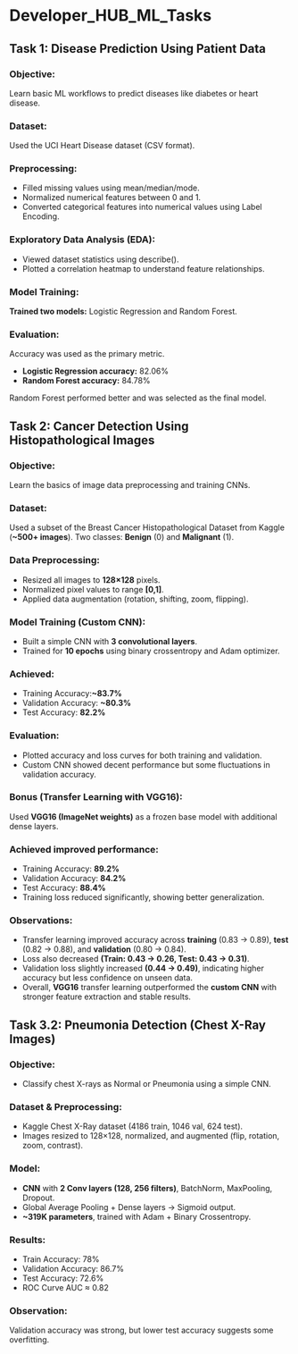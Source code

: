 # Developer_HUB_ML_Tasks

## Task 1: Disease Prediction Using Patient Data
### Objective:
Learn basic ML workflows to predict diseases like diabetes or heart disease.
### Dataset:
Used the UCI Heart Disease dataset (CSV format).
### Preprocessing:
- Filled missing values using mean/median/mode.
- Normalized numerical features between 0 and 1.
- Converted categorical features into numerical values using Label Encoding.
### Exploratory Data Analysis (EDA):
- Viewed dataset statistics using describe().
- Plotted a correlation heatmap to understand feature relationships.
### Model Training:
**Trained two models:** Logistic Regression and Random Forest.
### Evaluation:
Accuracy was used as the primary metric.
- **Logistic Regression accuracy:** 82.06%
- **Random Forest accuracy:** 84.78%

Random Forest performed better and was selected as the final model.

## Task 2: Cancer Detection Using Histopathological Images

### Objective:
Learn the basics of image data preprocessing and training CNNs.

### Dataset:
Used a subset of the Breast Cancer Histopathological Dataset from Kaggle (**~500+ images**).
Two classes: **Benign** (0) and **Malignant** (1).

### Data Preprocessing:
- Resized all images to **128×128** pixels.
- Normalized pixel values to range **[0,1]**.
- Applied data augmentation (rotation, shifting, zoom, flipping).

### Model Training (Custom CNN):
- Built a simple CNN with **3 convolutional layers**.
- Trained for **10 epochs** using binary crossentropy and Adam optimizer.

### Achieved:
- Training Accuracy:**~83.7%**
- Validation Accuracy: **~80.3%**
- Test Accuracy: **82.2%**

### Evaluation:
- Plotted accuracy and loss curves for both training and validation.
- Custom CNN showed decent performance but some fluctuations in validation accuracy.

### Bonus (Transfer Learning with VGG16):
Used **VGG16 (ImageNet weights)** as a frozen base model with additional dense layers.

### Achieved improved performance:
- Training Accuracy: **89.2%**
- Validation Accuracy: **84.2%**
- Test Accuracy: **88.4%**
- Training loss reduced significantly, showing better generalization.

### Observations:
- Transfer learning improved accuracy across **training** (0.83 → 0.89), **test** (0.82 → 0.88), and **validation** (0.80 → 0.84).
- Loss also decreased **(Train: 0.43 → 0.26, Test: 0.43 → 0.31)**.
- Validation loss slightly increased **(0.44 → 0.49)**, indicating higher accuracy but less confidence on unseen data.
- Overall, **VGG16** transfer learning outperformed the **custom CNN** with stronger feature extraction and stable results.

## Task 3.2: Pneumonia Detection (Chest X-Ray Images)

### Objective:
- Classify chest X-rays as Normal or Pneumonia using a simple CNN.
### Dataset & Preprocessing:

- Kaggle Chest X-Ray dataset (4186 train, 1046 val, 624 test).
- Images resized to 128×128, normalized, and augmented (flip, rotation, zoom, contrast).

### Model:
- **CNN** with **2 Conv layers (128, 256 filters)**, BatchNorm, MaxPooling, Dropout.
- Global Average Pooling + Dense layers → Sigmoid output.
- **~319K parameters**, trained with Adam + Binary Crossentropy.

### Results:
- Train Accuracy: 78%
- Validation Accuracy: 86.7%
- Test Accuracy: 72.6%
- ROC Curve AUC ≈ 0.82

### Observation:
Validation accuracy was strong, but lower test accuracy suggests some overfitting.

